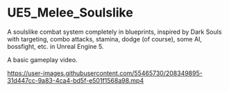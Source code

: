 # UE5_Melee_Soulslike

A soulslike combat system completely in blueprints, inspired by Dark Souls with targeting, combo attacks, stamina, dodge (of course), some AI, bossfight, etc. in Unreal Engine 5.

A basic gameplay video.

https://user-images.githubusercontent.com/55465730/208349895-31d447cc-9a83-4ca4-bd5f-e501f1568a98.mp4

